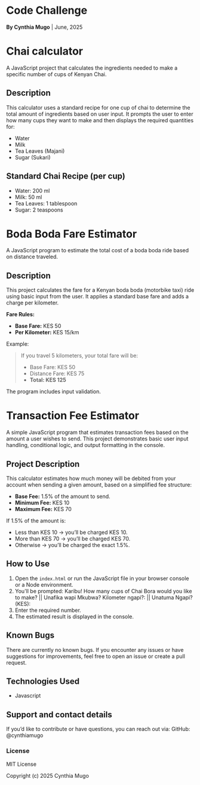 # Code Challenge
**By Cynthia Mugo** | June, 2025
#  Chai calculator
A JavaScript project that calculates the ingredients needed to make a specific number of cups of Kenyan Chai.

## Description
This calculator uses a standard recipe for one cup of chai to determine the total amount of ingredients based on user input. It prompts the user to enter how many cups they want to make and then displays the required quantities for:
- Water
- Milk
- Tea Leaves (Majani)
- Sugar (Sukari)

## Standard Chai Recipe (per cup)
- Water: 200 ml  
- Milk: 50 ml  
- Tea Leaves: 1 tablespoon  
- Sugar: 2 teaspoons  

# Boda Boda Fare Estimator

A JavaScript program to estimate the total cost of a boda boda ride based on distance traveled.

## Description

This project calculates the fare for a Kenyan boda boda (motorbike taxi) ride using basic input from the user. It applies a standard base fare and adds a charge per kilometer.

**Fare Rules:**
- **Base Fare:** KES 50
- **Per Kilometer:** KES 15/km

Example:
> If you travel 5 kilometers, your total fare will be:
> - Base Fare: KES 50  
> - Distance Fare: KES 75  
> - **Total: KES 125**

The program includes input validation.

# Transaction Fee Estimator

A simple JavaScript program that estimates transaction fees based on the amount a user wishes to send. This project demonstrates basic user input handling, conditional logic, and output formatting in the console.

## Project Description

This calculator estimates how much money will be debited from your account when sending a given amount, based on a simplified fee structure:

- **Base Fee:** 1.5% of the amount to send.
- **Minimum Fee:** KES 10
- **Maximum Fee:** KES 70

If 1.5% of the amount is:
- Less than KES 10 → you’ll be charged KES 10.
- More than KES 70 → you’ll be charged KES 70.
- Otherwise → you’ll be charged the exact 1.5%.

## How to Use

1. Open the `index.html` or run the JavaScript file in your browser console or a Node environment.
2. You'll be prompted: Karibu! How many cups of Chai Bora would you like to make? || Unafika wapi Mkubwa? Kilometer ngapi?: || Unatuma Ngapi? (KES):
3. Enter the required number.
4. The estimated result is displayed in the console.

## Known Bugs
There are currently no known bugs.
If you encounter any issues or have suggestions for improvements, feel free to open an issue or create a pull request.
## Technologies Used
* Javascript
## Support and contact details
If you’d like to contribute or have questions, you can reach out via:
GitHub: @cynthiamugo

### License
MIT License

Copyright (c) 2025 Cynthia Mugo